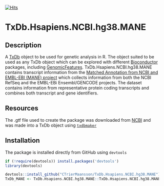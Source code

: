 [![Hits](https://hits.seeyoufarm.com/api/count/incr/badge.svg?url=https%3A%2F%2Fgithub.com%2FCTrierMaansson%2FTxDb.Hsapiens.NCBI.hg38.MANE&count_bg=%2379C83D&title_bg=%23555555&icon=&icon_color=%23E7E7E7&title=Hits&edge_flat=false)](https://hits.seeyoufarm.com)
# TxDb.Hsapiens.NCBI.hg38.MANE
## Description
A [TxDb](https://bioconductor.org/packages/release/bioc/vignettes/GenomicFeatures/inst/doc/GenomicFeatures.html) object to be used for genetic analysis in R. 
The object suited to be used as any TxDb object which can be explored with different [Bioconductor](https://bioconductor.org/) packages, including [GenomicFeatures](https://bioconductor.org/packages/release/bioc/html/GenomicFeatures.html).
TxDb.Hsapiens.NCBI.hg38.MANE contains transcript information from the [Matched Annotation from NCBI and EMBL-EBI (MANE) project](https://www.ncbi.nlm.nih.gov/refseq/MANE/) which collects information from both the NCBI RefSeq and the EMBL-EBi Ensembl/GENCODE projects. The dataset contains information from representative protein coding transcripts and combines both transcript and gene identifiers.
## Resources
The .gtf file used to create the package was downloaded from [NCBI](https://ftp.ncbi.nlm.nih.gov/refseq/MANE/MANE_human/release_1.3/) and was made into a TxDb object using [`txdbmaker`](https://www.bioconductor.org/packages/release/bioc/html/txdbmaker.html)
## Installation
The package is installed directly from GitHub using `devtools`
```R
if (!require(devtools)) install.packages('devtools')
library(devtools)

devtools::install_github("CTrierMaansson/TxDb.Hsapiens.NCBI.hg38.MANE")
TxDb_MANE <- TxDb.Hsapiens.NCBI.hg38.MANE::TxDb.Hsapiens.NCBI.hg38.MANE

```
